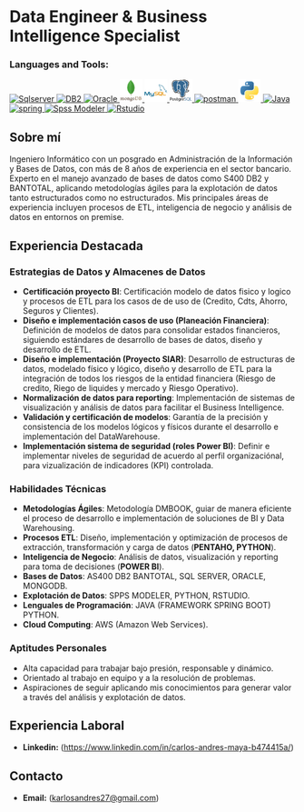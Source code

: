 # Data Engineer & Business Intelligence Specialist

<h3 align="left">Languages and Tools:</h3>
<p align="left"> <a href="https://www.microsoft.com/es-co/sql-server/sql-server-2019" target="_blank" rel="noreferrer"> <img src="https://www.svgrepo.com/show/303229/microsoft-sql-server-logo.svg" alt="Sqlserver" width="40" height="40"/> </a> <a href="https://www.ibm.com/es-es/db2" target="_blank" rel="noreferrer"> <img src="https://w7.pngwing.com/pngs/879/229/png-transparent-ibm-db2-logo-ibm-db2-database-computer-software-sql-ibm-text-rectangle-logo-thumbnail.png" alt="DB2" width="40" height="40"/> </a> <a href="https://www.oracle.com/co/database/" target="_blank" rel="noreferrer"> <img src="https://www.svgrepo.com/show/354152/oracle.svg" alt="Oracle" width="40" height="40"/>  </a> <a href="https://www.mongodb.com/" target="_blank" rel="noreferrer"> <img src="https://raw.githubusercontent.com/devicons/devicon/master/icons/mongodb/mongodb-original-wordmark.svg" alt="mongodb" width="40" height="40"/> </a> <a href="https://www.mysql.com/" target="_blank" rel="noreferrer"> <img src="https://raw.githubusercontent.com/devicons/devicon/master/icons/mysql/mysql-original-wordmark.svg" alt="mysql" width="40" height="40"/>  </a> <a href="https://www.postgresql.org" target="_blank" rel="noreferrer"> <img src="https://raw.githubusercontent.com/devicons/devicon/master/icons/postgresql/postgresql-original-wordmark.svg" alt="postgresql" width="40" height="40"/> </a> <a href="https://postman.com" target="_blank" rel="noreferrer"> <img src="https://www.vectorlogo.zone/logos/getpostman/getpostman-icon.svg" alt="postman" width="40" height="40"/> </a> <a href="https://www.python.org" target="_blank" rel="noreferrer"> <img src="https://raw.githubusercontent.com/devicons/devicon/master/icons/python/python-original.svg" alt="python" width="40" height="40"/> </a> <a href="https://www.oracle.com/co/java/" target="_blank" rel="noreferrer"> <img src="https://www.svgrepo.com/show/303654/java-logo.svg" alt="Java" width="40" height="40"/> </a> <a href="https://spring.io/" target="_blank" rel="noreferrer"> <img src="https://www.vectorlogo.zone/logos/springio/springio-icon.svg" alt="spring" width="40" height="40"/> </a> <a href="https://www.ibm.com/es-es/products/spss-modeler" target="_blank" rel="noreferrer"> <img src="https://w7.pngwing.com/pngs/865/716/png-transparent-spss-modeler-ibm-computer-software-statistics-ibm-blue-text-logo-thumbnail.png" alt="Spss Modeler" width="40" height="40"/> </a> <a href="https://posit.co/download/rstudio-desktop/" target="_blank" rel="noreferrer"> <img src="https://w7.pngwing.com/pngs/801/880/png-transparent-rstudio-macos-r-blue-text-trademark-thumbnail.png" alt="Rstudio" width="40" height="40"/> </a> </p>


## Sobre mí

Ingeniero Informático con un posgrado en Administración de la Información y Bases de Datos, con más de 8 años de experiencia en el sector bancario. Experto en el manejo avanzado de bases de datos como S400 DB2 y BANTOTAL, aplicando metodologías ágiles para la explotación de datos tanto estructurados como no estructurados. Mis principales áreas de experiencia incluyen procesos de ETL, inteligencia de negocio y análisis de datos en entornos on premise.

## Experiencia Destacada

### Estrategias de Datos y Almacenes de Datos
- **Certificación proyecto BI**: Certificación modelo de datos fisico y logico y procesos de ETL para los casos de de uso de (Credito, Cdts, Ahorro, Seguros y Clientes).
- **Diseño e implementación casos de uso (Planeación Financiera)**: Definición de modelos de datos para consolidar estados financieros, siguiendo estándares de desarrollo de bases de datos, diseño y desarrollo de ETL.
- **Diseño e implementación (Proyecto SIAR)**: Desarrollo de estructuras de datos, modelado físico y lógico, diseño y desarrollo de ETL para la integración de todos los riesgos de la entidad financiera (Riesgo de credito, Riego de liquides y mercado y Riesgo Operativo).
- **Normalización de datos para reporting**: Implementación de sistemas de visualización y análisis de datos para facilitar el Business Intelligence.
- **Validación y certificación de modelos**: Garantía de la precisión y consistencia de los modelos lógicos y físicos durante el desarrollo e implementación del DataWarehouse.
- **Implementación sistema de seguridad (roles Power BI)**: Definir e implementar niveles de seguridad de acuerdo al perfil organizaciónal,  para vizualización de indicadores (KPI) controlada. 

### Habilidades Técnicas

- **Metodologías Ágiles**: Metodología DMBOOK, guiar de manera eficiente el proceso de desarrollo e implementación de soluciones de BI y Data Warehousing.
- **Procesos ETL**: Diseño, implementación y optimización de procesos de extracción, transformación y carga de datos (**PENTAHO, PYTHON**).
- **Inteligencia de Negocio**: Análisis de datos, visualización y reporting para toma de decisiones (**POWER BI**).
- **Bases de Datos**: AS400 DB2 BANTOTAL, SQL SERVER, ORACLE, MONGODB.
- **Explotación de Datos**: SPPS MODELER, PYTHON, RSTUDIO.
- **Lenguales de Programación**: JAVA (FRAMEWORK SPRING BOOT) PYTHON.
- **Cloud Computing**: AWS (Amazon Web Services).


### Aptitudes Personales

- Alta capacidad para trabajar bajo presión, responsable y dinámico.
- Orientado al trabajo en equipo y a la resolución de problemas.
- Aspiraciones de seguir aplicando mis conocimientos para generar valor a través del análisis y explotación de datos.

## Experiencia Laboral

- **Linkedin:** (https://www.linkedin.com/in/carlos-andres-maya-b474415a/)
  
## Contacto
 
- **Email:** (karlosandres27@gmail.com)
